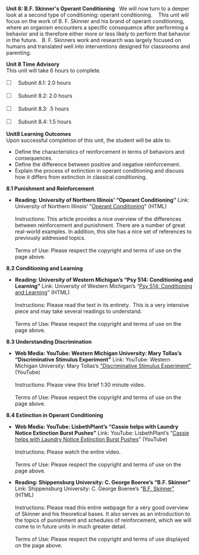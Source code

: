 **Unit 8: B.F. Skinner's Operant Conditioning** <span id="8"></span> 
We will now turn to a deeper look at a second type of conditioning:
operant conditioning.    This unit will focus on the work of B. F.
Skinner and his brand of operant conditioning, where an organism
encounters a specific consequence after performing a behavior and is
therefore either more or less likely to perform that behavior in the
future.   B. F. Skinners work and research was largely focused on humans
and translated well into interventions designed for classrooms and
parenting. 

**Unit 8 Time Advisory**  
This unit will take 6 hours to complete.  
  
 <span
style="color: rgb(85, 85, 85); font-family: 'Myriad Pro', 'Gill Sans', 'Gill Sans MT', Calibri, sans-serif; font-size: 16px; line-height: 21px; text-align: left; -webkit-text-size-adjust: none; ">☐
   </span>Subunit 8.1: 2.0 hours  
  
 <span
style="color: rgb(85, 85, 85); font-family: 'Myriad Pro', 'Gill Sans', 'Gill Sans MT', Calibri, sans-serif; font-size: 16px; line-height: 21px; text-align: left; -webkit-text-size-adjust: none; ">☐
   </span>Subunit 8.2: 2.0 hours  
  
 <span
style="color: rgb(85, 85, 85); font-family: 'Myriad Pro', 'Gill Sans', 'Gill Sans MT', Calibri, sans-serif; font-size: 16px; line-height: 21px; text-align: left; -webkit-text-size-adjust: none; ">☐
   </span>Subunit 8.3: .5 hours  
  
 <span
style="color: rgb(85, 85, 85); font-family: 'Myriad Pro', 'Gill Sans', 'Gill Sans MT', Calibri, sans-serif; font-size: 16px; line-height: 21px; text-align: left; -webkit-text-size-adjust: none; ">☐
   </span>Subunit 8.4: 1.5 hours 

**Unit8 Learning Outcomes**  
Upon successful completion of this unit, the student will be able to:  
  
-   <span dir="LTR">Define the characteristics of reinforcement in terms
    of behaviors and consequences.</span>
-   <span dir="LTR">Define the difference between positive and negative
    reinforcement.</span>
-   <span dir="LTR">Explain the process of extinction in operant
    conditioning and discuss how it differs from extinction in classical
    conditioning.</span>

**8.1 Punishment and Reinforcement** <span id="8.1"></span> 
-   **Reading: University of Northern Illinois’ “Operant Conditioning”**
    Link: University of Northern Illinois’ "[Operant
    Conditioning](http://www3.niu.edu/acad/psych/Millis/History/2003/OperantConditioning.htm)"
    (HTML)  
        
     Instructions: This article provides a nice overview of the
    differences between reinforcement and punishment. There are a number
    of great real-world examples. In addition, this site has a nice set
    of references to previously addressed topics.  
        
     Terms of Use: Please respect the copyright and terms of use on the
    page above.

**8.2 Conditioning and Learning** <span id="8.2"></span> 
-   **Reading: University of Western Michigan’s “Psy 514: Conditioning
    and Learning”**
    Link: University of Western Michigan’s “[Psy 514: Conditioning and
    Learning](https://pantherfile.uwm.edu/jcm/www/psy514/Chapter04.Rft-and-operant-behavior/operant_vs_respondent.txt)”
    (HTML)  
        
     Instructions: Please read the text in its entirety.  This is a very
    intensive piece and may take several readings to understand.  
        
     Terms of Use: Please respect the copyright and terms of use on the
    page above.

**8.3 Understanding Discrimination** <span id="8.3"></span> 
-   **Web Media: YouTube: Western Michigan University: Mary Tollas’s
    “Discriminative Stimulus Experiment”**
    Link: YouTube: Western Michigan University: Mary Tollas’s
    ["Discriminative Stimulus
    Experiment"](http://www.youtube.com/watch?v=J8VS0VB-2Ms) (YouTube)  
        
     Instructions: Please view this brief 1:30 minute video.  
        
     Terms of Use: Please respect the copyright and terms of use on the
    page above.

**8.4 Extinction in Operant Conditioning** <span id="8.4"></span> 
-   **Web Media: YouTube: LisbethPlant’s “Cassie helps with Laundry
    Notice Extinction Burst Pushes”**
    Link: YouTube: LisbethPlant’s “[Cassie helps with Laundry Notice
    Extinction Burst
    Pushes](http://www.youtube.com/watch?v=i1LYpUca2ww)” (YouTube)  
        
     Instructions: Please watch the entire video.  
        
     Terms of Use: Please respect the copyright and terms of use on the
    page above.

-   **Reading: Shippensburg University: C. George Boeree’s “B.F.
    Skinner”**
    Link: Shippensburg University: C. George Boeree’s “[B.F.
    Skinner”](http://webspace.ship.edu/cgboer/skinner.html) (HTML)  
        
     Instructions: Please read this entire webpage for a very good
    overview of Skinner and his theoretical bases. It also serves as an
    introduction to the topics of punishment and schedules of
    reinforcement, which we will come to in future units in much greater
    detail.  
        
     Terms of Use: Please respect the copyright and terms of use
    displayed on the page above.


